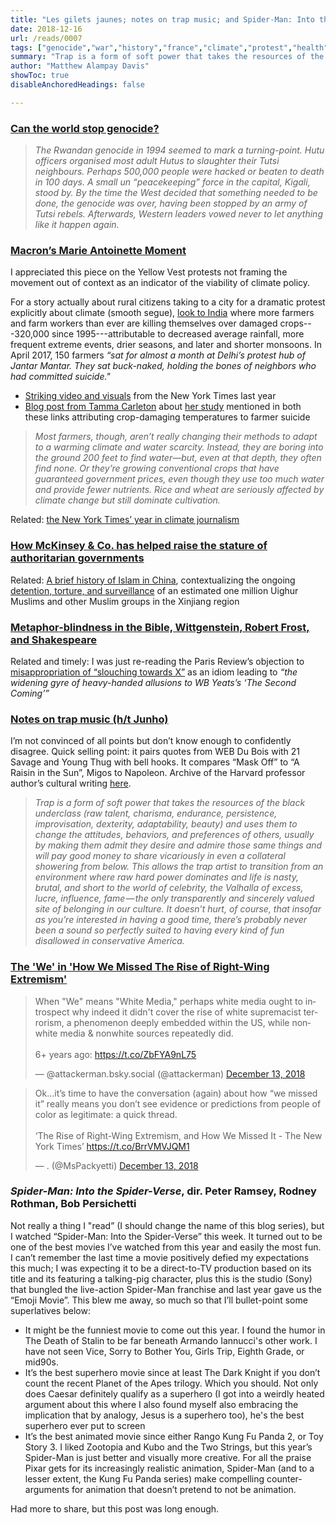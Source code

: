 ```yaml
---
title: "Les gilets jaunes; notes on trap music; and Spider-Man: Into the Spider-Verse (2018)"
date: 2018-12-16
url: /reads/0007
tags: ["genocide","war","history","france","climate","protest","health","religion","literature","movies","music","media","india","consulting"]
summary: "Trap is a form of soft power that takes the resources of the black underclass and uses them to change the attitudes, behaviors, and preferences of others, usually by making them admit they desire and admire those same things and will pay good money to share vicariously in even a collateral showering from below. This allows the trap artist to transition from an environment where raw hard power dominates to the Valhalla of excess, lucre, influence, fame, the only sincerely valued site of belonging in our culture. It doesn’t hurt that insofar as you’re interested in having a good time, there’s probably never been a sound so perfectly suited to having every kind of fun disallowed in conservative America."
author: "Matthew Alampay Davis"
showToc: true
disableAnchoredHeadings: false

---
```


### [Can the world stop genocide?](https://www.economist.com/international/2018/12/08/can-the-world-stop-genocide?fsrc=scn/fb/te/bl/ed/cantheworldstopgenocideneveragainandagain)

> *The Rwandan genocide in 1994 seemed to mark a turning-point. Hutu officers organised most adult Hutus to slaughter their Tutsi neighbours. Perhaps 500,000 people were hacked or beaten to death in 100 days. A small un “peacekeeping” force in the capital, Kigali, stood by. By the time the West decided that something needed to be done, the genocide was over, having been stopped by an army of Tutsi rebels. Afterwards, Western leaders vowed never to let anything like it happen again.*

### [Macron’s Marie Antoinette Moment](https://www.nybooks.com/online/2018/12/11/from-sans-culottes-to-gilets-jaunes-macrons-marie-antoinette-moment/)

I appreciated this piece on the Yellow Vest protests not framing the movement out of context as an indicator of the viability of climate policy.

For a story actually about rural citizens taking to a city for a dramatic protest explicitly about climate (smooth segue), [look to India](https://www.nybooks.com/daily/2018/12/14/indias-farmers-on-the-march/) where more farmers and farm workers than ever are killing themselves over damaged crops---320,000 since 1995---attributable to decreased average rainfall, more frequent extreme events, drier seasons, and later and shorter monsoons. In April 2017, 150 farmers *“sat for almost a month at Delhi’s protest hub of Jantar Mantar. They sat buck-naked, holding the bones of neighbors who had committed suicide."*

+ [Striking video and visuals](https://www.nytimes.com/interactive/2017/10/26/world/middleeast/india-farmers-drought.html) from the New York Times last year
+ [Blog post from Tamma Carleton](http://www.g-feed.com/2017/08/climate-change-crop-failure-and.html) about [her study](https://www.pnas.org/content/114/33/8746) mentioned in both these links attributing crop-damaging temperatures to farmer suicide

> *Most farmers, though, aren’t really changing their methods to adapt to a warming climate and water scarcity. Instead, they are boring into the ground 200 feet to find water—but, even at that depth, they often find none. Or they’re growing conventional crops that have guaranteed government prices, even though they use too much water and provide fewer nutrients. Rice and wheat are seriously affected by climate change but still dominate cultivation.*

Related: [the New York Times’ year in climate journalism](https://www.nytimes.com/interactive/2018/12/12/climate/year-in-climate-change.html)

### [How McKinsey & Co. has helped raise the stature of authoritarian governments](https://www.nytimes.com/2018/12/15/world/asia/mckinsey-china-russia.html?action=click&module=Top%20Stories&pgtype=Homepage)

Related: [A brief history of Islam in China](https://www.nybooks.com/daily/2018/11/23/the-uighurs-and-chinas-long-history-of-trouble-with-islam/), contextualizing the ongoing [detention, torture, and surveillance](https://www.bbc.co.uk/news/world-asia-china-45474279) of an estimated one million Uighur Muslims and other Muslim groups in the Xinjiang region

### [Metaphor-blindness in the Bible, Wittgenstein, Robert Frost, and Shakespeare](https://www.nybooks.com/daily/2018/12/07/a-cure-for-metaphor-blindness/)

Related and timely: I was just re-reading the Paris Review’s objection to [misappropriation of “slouching towards X”](https://www.theparisreview.org/blog/tag/slouching-towards-bethlehem/) as an idiom leading to *“the widening gyre of heavy-handed allusions to WB Yeats’s ‘The Second Coming’”*

### [Notes on trap music (h/t Junho)](https://nplusonemag.com/issue-32/essays/notes-on-trap/?fbclid=IwAR2iK8zdR2AS0lxcez3fG_tP6D2VAVR5md3GbH2YegVGvXUwlJdaUmTep94)

I’m not convinced of all points but don’t know enough to confidently disagree. Quick selling point: it pairs quotes from WEB Du Bois with 21 Savage and Young Thug with bell hooks. It compares “Mask Off” to “A Raisin in the Sun”, Migos to Napoleon. Archive of the Harvard professor author’s cultural writing [here](http://www.jesse-d-mccarthy.com/category/writing/).

> *Trap is a form of soft power that takes the resources of the black underclass (raw talent, charisma, endurance, persistence, improvisation, dexterity, adaptability, beauty) and uses them to change the attitudes, behaviors, and preferences of others, usually by making them admit they desire and admire those same things and will pay good money to share vicariously in even a collateral showering from below. This allows the trap artist to transition from an environment where raw hard power dominates and life is nasty, brutal, and short to the world of celebrity, the Valhalla of excess, lucre, influence, fame — the only transparently and sincerely valued site of belonging in our culture. It doesn’t hurt, of course, that insofar as you’re interested in having a good time, there’s probably never been a sound so perfectly suited to having every kind of fun disallowed in conservative America.*

### [The 'We' in 'How We Missed The Rise of Right-Wing Extremism'](https://www.esquire.com/news-politics/politics/a25574930/new-york-times-rightwing-extremism-white-supremacist/)

<blockquote class="twitter-tweet"><p lang="en" dir="ltr">When &quot;We&quot; means &quot;White Media,&quot; perhaps white media ought to introspect why indeed it didn&#39;t cover the rise of white supremacist terrorism, a phenomenon deeply embedded within the US, while nonwhite media &amp; nonwhite sources repeatedly did. <br><br>6+ years ago: <a href="https://t.co/ZbFYA9nL75">https://t.co/ZbFYA9nL75</a></p>&mdash; @attackerman.bsky.social (@attackerman) <a href="https://twitter.com/attackerman/status/1073227592138936320?ref_src=twsrc%5Etfw">December 13, 2018</a></blockquote> <script async src="https://platform.twitter.com/widgets.js" charset="utf-8"></script>

<blockquote class="twitter-tweet"><p lang="en" dir="ltr">Ok...it’s time to have the conversation (again) about how “we missed it” really means you don’t see evidence or predictions from people of color as legitimate: a quick thread.<br><br>‘The Rise of Right-Wing Extremism, and How We Missed It - The New York Times’ <a href="https://t.co/BrrVMVJQM1">https://t.co/BrrVMVJQM1</a></p>&mdash; . (@MsPackyetti) <a href="https://twitter.com/MsPackyetti/status/1073219703059959808?ref_src=twsrc%5Etfw">December 13, 2018</a></blockquote> <script async src="https://platform.twitter.com/widgets.js" charset="utf-8"></script>

### *Spider-Man: Into the Spider-Verse*, dir. Peter Ramsey, Rodney Rothman, Bob Persichetti

Not really a thing I "read” (I should change the name of this blog series), but I watched “Spider-Man: Into the Spider-Verse” this week. It turned out to be one of the best movies I’ve watched from this year and easily the most fun. I can’t remember the last time a movie positively defied my expectations this much; I was expecting it to be a direct-to-TV production based on its title and its featuring a talking-pig character, plus this is the studio (Sony) that bungled the live-action Spider-Man franchise and last year gave us the “Emoji Movie”. This blew me away, so much so that I’ll bullet-point some superlatives below:

+ It might be the funniest movie to come out this year. I found the humor in The Death of Stalin to be far beneath Armando Iannucci's other work. I have not seen Vice, Sorry to Bother You, Girls Trip, Eighth Grade, or mid90s.
+ It’s the best superhero movie since at least The Dark Knight if you don’t count the recent Planet of the Apes trilogy. Which you should. Not only does Caesar definitely qualify as a superhero (I got into a weirdly heated argument about this where I also found myself also embracing the implication that by analogy, Jesus is a superhero too), he's the best superhero ever put to screen
+ It’s the best animated movie since either Rango  Kung Fu Panda 2, or Toy Story 3. I liked Zootopia and Kubo and the Two Strings, but this year’s Spider-Man is just better and visually more creative. For all the praise Pixar gets for its increasingly realistic animation, Spider-Man (and to a lesser extent, the Kung Fu Panda series) make compelling counter-arguments for animation that doesn’t pretend to not be animation.

Had more to share, but this post was long enough.